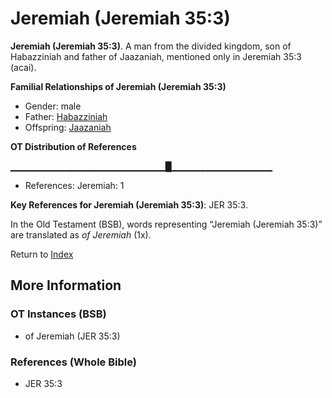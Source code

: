 # Jeremiah (Jeremiah 35:3)
**Jeremiah (Jeremiah 35:3)**. 
A man from the divided kingdom, son of Habazziniah and father of Jaazaniah, mentioned only in Jeremiah 35:3 (acai). 




**Familial Relationships of Jeremiah (Jeremiah 35:3)**


* Gender: male
* Father: [Habazziniah](Habazziniah.md)
* Offspring: [Jaazaniah](Jaazaniah.md)


**OT Distribution of References**

▁▁▁▁▁▁▁▁▁▁▁▁▁▁▁▁▁▁▁▁▁▁▁█▁▁▁▁▁▁▁▁▁▁▁▁▁▁▁
* References: Jeremiah: 1



**Key References for Jeremiah (Jeremiah 35:3)**: 
JER 35:3. 


In the Old Testament (BSB), words representing “Jeremiah (Jeremiah 35:3)” are translated as 
*of Jeremiah* (1x). 




Return to [Index](00-Index.md)

## More Information

### OT Instances (BSB)

* of Jeremiah (JER 35:3)



### References (Whole Bible)

* JER 35:3



